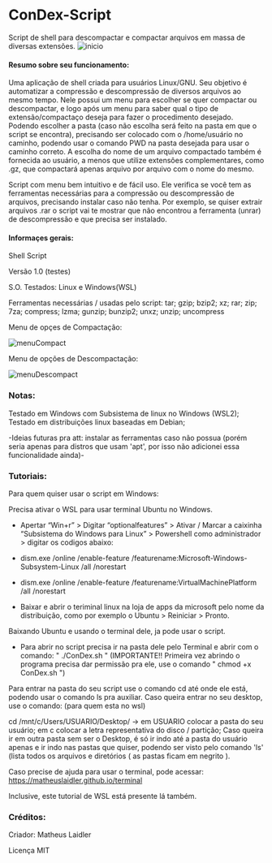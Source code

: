 # ConDex-Script
Script de shell para descompactar e compactar arquivos em massa de diversas extensões.
![inicio](https://user-images.githubusercontent.com/76860503/114484526-c7ae4a80-9be0-11eb-9eea-ff1ea234e1af.png)
#### Resumo sobre seu funcionamento:
 Uma aplicação de shell criada para usuários Linux/GNU. Seu objetivo é automatizar a compressão e descompressão de diversos arquivos ao mesmo tempo.
Nele possui um menu para escolher se quer compactar ou descompactar, e logo após um menu para saber qual o tipo de extensão/compactaço deseja para fazer o procedimento desejado. Podendo escolher a pasta (caso não escolha será feito na pasta em que o script se encontra), precisando ser colocado com o /home/usuário no caminho, podendo usar o comando PWD na pasta desejada para usar o caminho correto. A escolha do nome de um arquivo compactado também é fornecida ao usuário, a menos que utilize extensôes complementares, como .gz, que compactará apenas arquivo por arquivo com o nome do mesmo.
 
 Script com menu bem intuitivo e de fácil uso. Ele verifica se você tem as ferramentas necessárias para a compressão ou descompressão de arquivos, precisando instalar caso não tenha. Por exemplo, se quiser extrair arquivos .rar o script vai te mostrar que não encontrou a ferramenta (unrar) de descompressão e que precisa ser instalado.

#### Informaçes gerais:

Shell Script

Versão 1.0  (testes)

S.O. Testados: Linux e Windows(WSL)

Ferramentas necessárias / usadas pelo script: tar; gzip; bzip2; xz; rar; zip; 7za; compress; lzma; gunzip; bunzip2; unxz; unzip; uncompress 

Menu de opçes de Compactação:
 
 ![menuCompact](https://user-images.githubusercontent.com/76860503/114485082-b9acf980-9be1-11eb-87e2-4d7065fa866d.png)
 
Menu de opções de Descompactação:
 
 ![menuDescompact](https://user-images.githubusercontent.com/76860503/114485292-098bc080-9be2-11eb-9e52-6e7aaaf057a0.png)
 
### Notas:
Testado em Windows com Subsistema de linux no Windows (WSL2);
Testado em distribuições linux baseadas em Debian;

-Ideias futuras pra att: instalar as ferramentas caso não possua (porém seria apenas para distros que usam 'apt', por isso não adicionei essa funcionalidade ainda)-

### Tutoriais:
Para quem quiser usar o script em Windows:

Precisa ativar o WSL para usar terminal Ubuntu no Windows.

 - Apertar “Win+r”  >  Digitar “optionalfeatures”  >  Ativar / Marcar a caixinha “Subsistema do Windows para Linux”  >  Powershell como administrador  > digitar os codigos abaixo:

 - dism.exe /online /enable-feature /featurename:Microsoft-Windows-Subsystem-Linux /all /norestart

 - dism.exe /online /enable-feature /featurename:VirtualMachinePlatform /all /norestart

 - Baixar e abrir o teriminal linux na loja de apps da microsoft pelo nome da distribuição, como por exemplo o Ubuntu >  Reiniciar > Pronto.

Baixando Ubuntu e usando o terminal dele, ja pode usar o script.

- Para abrir no script precisa ir na pasta dele pelo Terminal e abrir com o comando: " ./ConDex.sh  " (IMPORTANTE!! Primeira vez abrindo o programa precisa dar permissão pra ele, use o comando " chmod +x ConDex.sh ")

Para entrar na pasta do seu script use o comando cd até onde ele está, podendo usar o comando ls pra auxiliar.
Caso queira entrar no seu desktop, use o comando: (para quem esta no wsl)

cd /mnt/c/Users/USUARIO/Desktop/ -> em USUARIO colocar a pasta do seu usuário; em c colocar a letra representativa do disco / partição; 
 Caso queira ir em outra pasta sem ser o Desktop, é só ir indo até a pasta do usuário apenas e ir indo nas pastas que quiser, podendo ser visto pelo comando 'ls' (lista todos os arquivos e diretórios ( as pastas ficam em negrito ).


Caso precise de ajuda para usar o terminal, pode acessar: https://matheuslaidler.github.io/terminal

Inclusive, este tutorial de WSL está presente lá também.



### Créditos:
Criador: Matheus Laidler

Licença MIT
